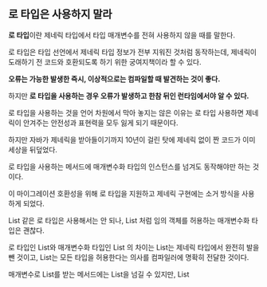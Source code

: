 ## 로 타입은 사용하지 말라



**로 타입**이란 제네릭 타입에서 타입 매개변수를 전혀 사용하지 않을 때를 말한다.

로 타입은 타입 선언에서 제네릭 타입 정보가 전부 지워진 것처럼 동작하는데, 제네릭이 도래하기 전 코드와 호환되도록 하기 위한 궁여지책이라 할 수 있다.



**오류는 가능한 발생한 즉시, 이상적으로는 컴파일할 때 발견하는 것이 좋다.**

하지만 **로 타입을 사용하는 경우 오류가 발생하고 한참 뒤인 런타임에서야 알 수 있다.**

로 타입을 사용하는 것을 언어 차원에서 막아 놓지는 않은 이유는 로 타입 사용하면 제네릭이 안겨주는 안전성과 표현력을 모두 잃게 되기 때문이다.

하지만 자바가 제네릭을 받아들이기까지 10년이 걸린 탓에 제네릭 없이 짠 코드가 이미 세상을 뒤덮었다.

로 타입을 사용하는 메서드에 매개변수화 타입의 인스턴스를 넘겨도 동작해야만 하는 것이다.

이 마이그레이션 호환성을 위해 로 타입을 지원하고 제네릭 구현에는 소거 방식을 사용하게 되었다.



List 같은 로 타입은 사용해서는 안 되나, List<Object> 처럼 임의 객체를 허용하는 매개변수화 타입은 괜찮다.

로 타입인 List와 매개변수화 타입인 List<Object> 의 차이는 List는 제네릭 타입에서 완전히 발을 뺀 것이고, List<Object>는 모든 타입을 허용한다는 의사를 컴파일러에 명확히 전달한 것이다.

매개변수로 List를 받는 메서드에는 List<String>을 넘길 수 있지만, List<Object>를 받는 메서드에는 넘길 수 없다.

이는 제네릭의 하위 타입 규칙 때문이다.

즉, List<String>은 로 타입인 List의 하위 타입이지만, List<Object>의 하위 타입은 아니다.

---

**추가 설명 요약**

제네릭은 불변 타입으로 타입 파라미터의 상속 관계에 영향을 받지 않는다.

```java
public class GenericExtendTest {

    public static void main(String[] args) {
        B b = new B();
        classExtendTest(b);
        List<B> bList = new ArrayList<>();
        genericExtendTest(bList); // 컴파일 에러
    }

    public static class A {}

    public static class B extends A {}

    public static void genericExtendTest(List<A> a) {}

    public static void classExtendTest(A a) {}
}
```

실제로 위의 코드에서 `genericExtendTest` 에서 컴파일 에러가 발생하는 것을 확인할 수 있다.



*추가 설명 링크 : https://okky.kr/questions/354841*

---



위의 예시를 보면 로 타입을 쓰고 싶다는 생각을 할 수 있다.

하지만 로 타입을 사용해서는 안전하지 않을 수 있기에 **비한정적 와일드카드 타입**을 대신 사용하는 것이 좋다.

**제네릭 타입을 쓰고 싶지만 실제 타입 매개변수가 무엇인지 신경 쓰고 싶지 않다면 "?"를 사용하자.**



**와일드 카드 타입은 안전하고, 로 타입은 안전하지 않다.**

컬렉션을 예로 들면 로 타입 컬렉션에는 아무 원소나 넣을 수 있으니 타입 불변식을 훼손하기 쉽다.

반면 **와일드 카드 타입에는 null 외에는 어떤 원소도 넣을 수 없다.**

다른 원소를 넣으려 하면 컴파일 오류를 발생시킨다.

**즉, 컬렉션의 타입 불변식을 훼손하지 못하게 막았다.**

**하지만 이는 어떤 원소도 컬렉션에 넣지 못하게 했으며 컬렉션에서 꺼낼 수 있는 객체의 타입도 전혀 알 수 없게 했다.**

이러한 제약을 받아들일 수 없다면 제네릭 메서드나 한정적 와일드카드 타입을 사용하면 된다.



하지만 로 타입을 쓰지 말라는 규칙에도 예외가 있다.

class 리터럴에는 로 타입을 사용해야 한다.

그리고 **런타임에는 제네릭 타입 정보가 지워지므로 instanceof 연산자는 비한정적 와일드카드 타입 이외의 매개변수화 타입에는 적용할 수 없다.**

그리고 **로 타입이든 비한정적 와일드카드 타입이든 instanceof는 완전히 똑같이 동작한다.**

비한정적 와일드카드 타입의 꺽쇠괄호와 물음표는 아무런 역할 없이 코드만 지저분하게 만들므로, 차라리 로 타입으로 사용하는 것이 깔끔하다.

